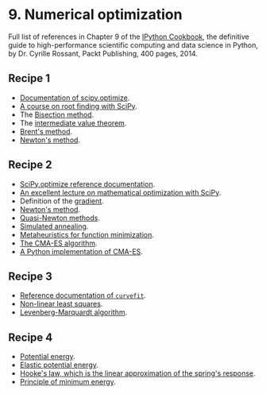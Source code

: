 # 9. Numerical optimization

Full list of references in Chapter 9 of the [IPython Cookbook](http://ipython-books.github.io), the definitive guide to high-performance scientific computing and data science in Python, by Dr. Cyrille Rossant, Packt Publishing, 400 pages, 2014.


## Recipe 1

* [Documentation of scipy.optimize](http://docs.scipy.org/doc/scipy/reference/optimize.html#root-finding).
* [A course on root finding with SciPy](http://quant-econ.net/scipy.html#roots-and-fixed-points).
* The [Bisection method](http://en.wikipedia.org/wiki/Bisection_method).
* The [intermediate value theorem](http://en.wikipedia.org/wiki/Intermediate_value_theorem).
* [Brent's method](http://en.wikipedia.org/wiki/Brent%27s_method).
* [Newton's method](http://en.wikipedia.org/wiki/Newton%27s_method).

## Recipe 2

* [SciPy.optimize reference documentation](http://docs.scipy.org/doc/scipy/reference/optimize.html).
* [An excellent lecture on mathematical optimization with SciPy](http://scipy-lectures.github.io/advanced/mathematical_optimization/).
* Definition of the [gradient](http://en.wikipedia.org/wiki/Gradient).
* [Newton's method](http://en.wikipedia.org/wiki/Newton%27s_method_in_optimization).
* [Quasi-Newton methods](http://en.wikipedia.org/wiki/Quasi-Newton_method).
* [Simulated annealing](http://en.wikipedia.org/wiki/Simulated_annealing).
* [Metaheuristics for function minimization](http://en.wikipedia.org/wiki/Metaheuristic).
* [The CMA-ES algorithm](http://en.wikipedia.org/wiki/CMA-ES).
* [A Python implementation of CMA-ES](http://www.lri.fr/~hansen/cmaes_inmatlab.html#python).

## Recipe 3

* [Reference documentation of `curvefit`](http://docs.scipy.org/doc/scipy/reference/generated/scipy.optimize.curve_fit.html).
* [Non-linear least squares](http://en.wikipedia.org/wiki/Non-linear_least_squares).
* [Levenberg-Marquardt algorithm](http://en.wikipedia.org/wiki/Levenberg%E2%80%93Marquardt_algorithm).

## Recipe 4

* [Potential energy](http://en.wikipedia.org/wiki/Potential_energy).
* [Elastic potential energy](http://en.wikipedia.org/wiki/Elastic_potential_energy).
* [Hooke's law, which is the linear approximation of the spring's response](http://en.wikipedia.org/wiki/Hooke%27s_law).
* [Principle of minimum energy](http://en.wikipedia.org/wiki/Minimum_total_potential_energy_principle).

